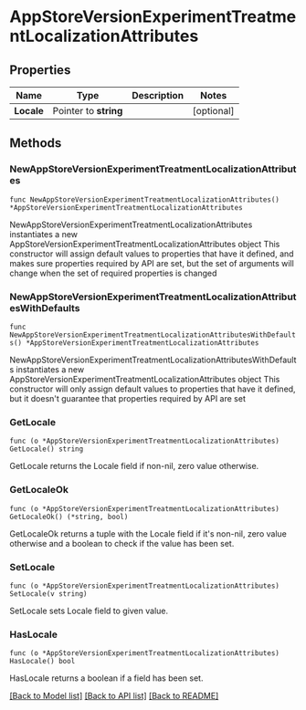 # AppStoreVersionExperimentTreatmentLocalizationAttributes

## Properties

Name | Type | Description | Notes
------------ | ------------- | ------------- | -------------
**Locale** | Pointer to **string** |  | [optional] 

## Methods

### NewAppStoreVersionExperimentTreatmentLocalizationAttributes

`func NewAppStoreVersionExperimentTreatmentLocalizationAttributes() *AppStoreVersionExperimentTreatmentLocalizationAttributes`

NewAppStoreVersionExperimentTreatmentLocalizationAttributes instantiates a new AppStoreVersionExperimentTreatmentLocalizationAttributes object
This constructor will assign default values to properties that have it defined,
and makes sure properties required by API are set, but the set of arguments
will change when the set of required properties is changed

### NewAppStoreVersionExperimentTreatmentLocalizationAttributesWithDefaults

`func NewAppStoreVersionExperimentTreatmentLocalizationAttributesWithDefaults() *AppStoreVersionExperimentTreatmentLocalizationAttributes`

NewAppStoreVersionExperimentTreatmentLocalizationAttributesWithDefaults instantiates a new AppStoreVersionExperimentTreatmentLocalizationAttributes object
This constructor will only assign default values to properties that have it defined,
but it doesn't guarantee that properties required by API are set

### GetLocale

`func (o *AppStoreVersionExperimentTreatmentLocalizationAttributes) GetLocale() string`

GetLocale returns the Locale field if non-nil, zero value otherwise.

### GetLocaleOk

`func (o *AppStoreVersionExperimentTreatmentLocalizationAttributes) GetLocaleOk() (*string, bool)`

GetLocaleOk returns a tuple with the Locale field if it's non-nil, zero value otherwise
and a boolean to check if the value has been set.

### SetLocale

`func (o *AppStoreVersionExperimentTreatmentLocalizationAttributes) SetLocale(v string)`

SetLocale sets Locale field to given value.

### HasLocale

`func (o *AppStoreVersionExperimentTreatmentLocalizationAttributes) HasLocale() bool`

HasLocale returns a boolean if a field has been set.


[[Back to Model list]](../README.md#documentation-for-models) [[Back to API list]](../README.md#documentation-for-api-endpoints) [[Back to README]](../README.md)



